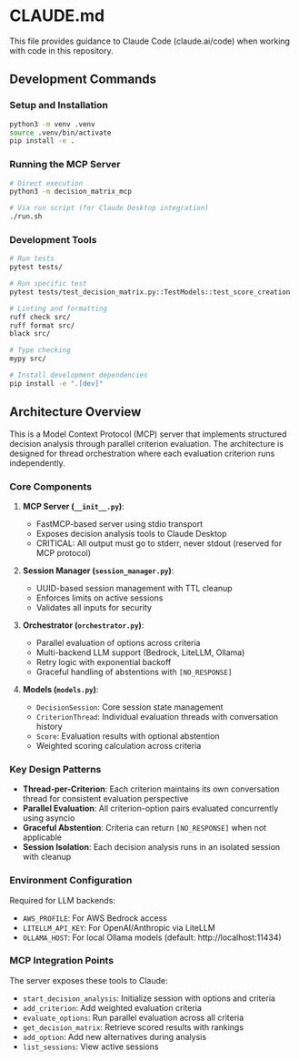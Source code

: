 # CLAUDE.md

This file provides guidance to Claude Code (claude.ai/code) when working with code in this repository.

## Development Commands

### Setup and Installation
```bash
python3 -m venv .venv
source .venv/bin/activate
pip install -e .
```

### Running the MCP Server
```bash
# Direct execution
python3 -m decision_matrix_mcp

# Via run script (for Claude Desktop integration)
./run.sh
```

### Development Tools
```bash
# Run tests
pytest tests/

# Run specific test
pytest tests/test_decision_matrix.py::TestModels::test_score_creation

# Linting and formatting
ruff check src/
ruff format src/
black src/

# Type checking
mypy src/

# Install development dependencies
pip install -e ".[dev]"
```

## Architecture Overview

This is a Model Context Protocol (MCP) server that implements structured decision analysis through parallel criterion evaluation. The architecture is designed for thread orchestration where each evaluation criterion runs independently.

### Core Components

1. **MCP Server (`__init__.py`)**:
   - FastMCP-based server using stdio transport
   - Exposes decision analysis tools to Claude Desktop
   - CRITICAL: All output must go to stderr, never stdout (reserved for MCP protocol)

2. **Session Manager (`session_manager.py`)**:
   - UUID-based session management with TTL cleanup
   - Enforces limits on active sessions
   - Validates all inputs for security

3. **Orchestrator (`orchestrator.py`)**:
   - Parallel evaluation of options across criteria
   - Multi-backend LLM support (Bedrock, LiteLLM, Ollama)
   - Retry logic with exponential backoff
   - Graceful handling of abstentions with `[NO_RESPONSE]`

4. **Models (`models.py`)**:
   - `DecisionSession`: Core session state management
   - `CriterionThread`: Individual evaluation threads with conversation history
   - `Score`: Evaluation results with optional abstention
   - Weighted scoring calculation across criteria

### Key Design Patterns

- **Thread-per-Criterion**: Each criterion maintains its own conversation thread for consistent evaluation perspective
- **Parallel Evaluation**: All criterion-option pairs evaluated concurrently using asyncio
- **Graceful Abstention**: Criteria can return `[NO_RESPONSE]` when not applicable
- **Session Isolation**: Each decision analysis runs in an isolated session with cleanup

### Environment Configuration

Required for LLM backends:
- `AWS_PROFILE`: For AWS Bedrock access
- `LITELLM_API_KEY`: For OpenAI/Anthropic via LiteLLM
- `OLLAMA_HOST`: For local Ollama models (default: http://localhost:11434)

### MCP Integration Points

The server exposes these tools to Claude:
- `start_decision_analysis`: Initialize session with options and criteria
- `add_criterion`: Add weighted evaluation criteria
- `evaluate_options`: Run parallel evaluation across all criteria
- `get_decision_matrix`: Retrieve scored results with rankings
- `add_option`: Add new alternatives during analysis
- `list_sessions`: View active sessions

